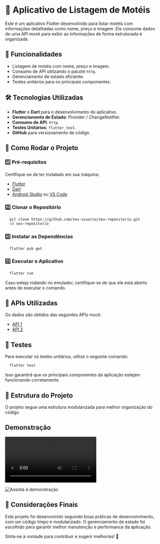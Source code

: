 # 🏨 Aplicativo de Listagem de Motéis

Este é um aplicativo Flutter desenvolvido para listar motéis com informações detalhadas como nome, preço e imagem. Ele consome dados de uma API mock para exibir as informações de forma estruturada e organizada.

## 📌 Funcionalidades

- Listagem de motéis com nome, preço e imagem.
- Consumo de API utilizando o pacote `http`.
- Gerenciamento de estado eficiente.
- Testes unitários para os principais componentes.

## 🛠️ Tecnologias Utilizadas

- **Flutter** e **Dart** para o desenvolvimento do aplicativo.
- **Gerenciamento de Estado**: Provider / ChangeNotifier.
- **Consumo de API**: `http`.
- **Testes Unitários**: `flutter_test`.
- **GitHub** para versionamento de código.

## 🚀 Como Rodar o Projeto

### 1️⃣ Pré-requisitos
Certifique-se de ter instalado em sua máquina:
- [Flutter](https://flutter.dev/docs/get-started/install)
- [Dart](https://dart.dev/get-dart)
- [Android Studio](https://developer.android.com/studio) ou [VS Code](https://code.visualstudio.com/)

### 2️⃣ Clonar o Repositório

```bash
  git clone https://github.com/seu-usuario/seu-repositorio.git
  cd seu-repositorio
```

### 3️⃣ Instalar as Dependências

```bash
  flutter pub get
```

### 4️⃣ Executar o Aplicativo

```bash
  flutter run
```

Caso esteja rodando no emulador, certifique-se de que ele está aberto antes de executar o comando.

## 🔗 APIs Utilizadas
Os dados são obtidos das seguintes APIs mock:
- [API 1](https://jsonkeeper.com/b/1IXK)
- [API 2](https://www.npoint.io/docs/e728bb91e0cd56cc0711)

## 🧪 Testes
Para executar os testes unitários, utilize o seguinte comando:

```bash
  flutter test
```

Isso garantirá que os principais componentes da aplicação estejam funcionando corretamente.

## 📌 Estrutura do Projeto

O projeto segue uma estrutura modularizada para melhor organização do código

<!-- ```
/lib
│── main.dart         # Ponto de entrada do aplicativo
│── core/            # Configurações globais, temas e constantes
│── models/          # Definição dos modelos de dados
│── services/        # Camada de serviço e consumo de API
│── providers/       # Gerenciamento de estado
│── views/           # Telas e componentes visuais
│── widgets/         # Componentes reutilizáveis
│── tests/           # Arquivos de teste unitário
``` -->

## Demonstração

![Demonstração do app](assets/videos/demo.mp4)

![Assista à demonstração](https://youtu.be/WEHf1ouH65A)

## 📜 Considerações Finais

Este projeto foi desenvolvido seguindo boas práticas de desenvolvimento, com um código limpo e modularizado. O gerenciamento de estado foi escolhido para garantir melhor manutenção e performance da aplicação.

Sinta-se à vontade para contribuir e sugerir melhorias! 🚀

